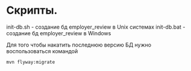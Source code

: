 # Скрипты.

init-db.sh - создание бд employer_review в Unix системах
init-db.bat - создание бд employer_review в Windows

Для того чтобы накатить последнюю версию БД нужно воспользоваться командой 
```
mvn flyway:migrate
```

